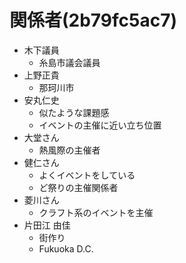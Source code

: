 # 関係者(2b79fc5ac7)

- 木下議員
  - 糸島市議会議員
- 上野正貴
  - 那珂川市
- 安丸仁史
  - 似たような課題感
  - イベントの主催に近い立ち位置
- 大堂さん
  - 熱風際の主催者
- 健仁さん
  - よくイベントをしている
  - ど祭りの主催関係者
- 菱川さん
  - クラフト系のイベントを主催
- 片田江 由佳
  - 街作り
  - Fukuoka D.C.